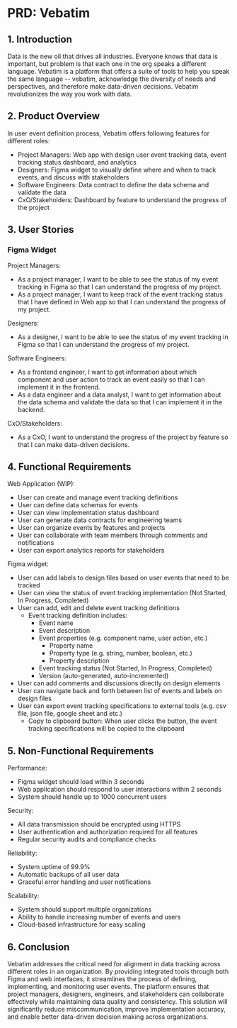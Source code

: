 # PRD: Vebatim

## 1. Introduction
Data is the new oil that drives all industries. Everyone knows that data is important, but problem is that each one in the org speaks a different language. Vebatim is a platform that offers a suite of tools to help you speak the same language -- vebatim, acknowledge the diversity of needs and perspectives, and therefore make data-driven decisions. Vebatim revolutionizes the way you work with data.

## 2. Product Overview
In user event definition process, Vebatim offers following features for different roles:
- Project Managers: Web app with design user event tracking data, event tracking status dashboard, and analytics
- Designers: Figma widget to visually define where and when to track events, and discuss with stakeholders
- Software Engineers: Data contract to define the data schema and validate the data
- CxO/Stakeholders: Dashboard by feature to understand the progress of the project

## 3. User Stories

### Figma Widget 
Project Managers:
- As a project manager, I want to be able to see the status of my event tracking in Figma so that I can understand the progress of my project.
- As a project manager, I want to keep track of the event tracking status that I have defined in Web app so that I can understand the progress of my project.

Designers:
- As a designer, I want to be able to see the status of my event tracking in Figma so that I can understand the progress of my project.

Software Engineers:
- As a frontend engineer, I want to get information about which component and user action to track an event easily so that I can implement it in the frontend.
- As a data engineer and a data analyst, I want to get information about the data schema and validate the data so that I can implement it in the backend.

CxO/Stakeholders:
- As a CxO, I want to understand the progress of the project by feature so that I can make data-driven decisions.


## 4. Functional Requirements
Web Application (WIP):
- User can create and manage event tracking definitions
- User can define data schemas for events
- User can view implementation status dashboard
- User can generate data contracts for engineering teams
- User can organize events by features and projects
- User can collaborate with team members through comments and notifications
- User can export analytics reports for stakeholders

Figma widget:
- User can add labels to design files based on user events that need to be tracked
- User can view the status of event tracking implementation (Not Started, In Progress, Completed)
- User can add, edit and delete event tracking definitions
    - Event tracking definition includes:
        - Event name
        - Event description
        - Event properties (e.g. component name, user action, etc.)
            - Property name
            - Property type (e.g. string, number, boolean, etc.)
            - Property description
        - Event tracking status (Not Started, In Progress, Completed)
        - Version (auto-generated, auto-incremented)
- User can add comments and discussions directly on design elements
- User can navigate back and forth between list of events and labels on design files
- User can export event tracking specifications to external tools (e.g. csv file, json file, google sheet and etc.)
    - Copy to clipboard button: When user clicks the button, the event tracking specifications will be copied to the clipboard

## 5. Non-Functional Requirements
Performance:
- Figma widget should load within 3 seconds
- Web application should respond to user interactions within 2 seconds
- System should handle up to 1000 concurrent users

Security:
- All data transmission should be encrypted using HTTPS
- User authentication and authorization required for all features
- Regular security audits and compliance checks

Reliability:
- System uptime of 99.9%
- Automatic backups of all user data
- Graceful error handling and user notifications

Scalability:
- System should support multiple organizations
- Ability to handle increasing number of events and users
- Cloud-based infrastructure for easy scaling

## 6. Conclusion
Vebatim addresses the critical need for alignment in data tracking across different roles in an organization. By providing integrated tools through both Figma and web interfaces, it streamlines the process of defining, implementing, and monitoring user events. The platform ensures that project managers, designers, engineers, and stakeholders can collaborate effectively while maintaining data quality and consistency. This solution will significantly reduce miscommunication, improve implementation accuracy, and enable better data-driven decision making across organizations.
